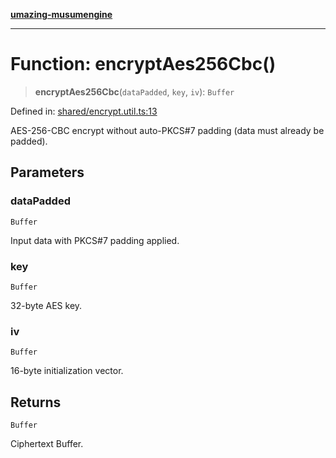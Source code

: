[**umazing-musumengine**](../../README.md)

***

# Function: encryptAes256Cbc()

> **encryptAes256Cbc**(`dataPadded`, `key`, `iv`): `Buffer`

Defined in: [shared/encrypt.util.ts:13](https://github.com/davinidae/umazing-musumengine/blob/51f61211084dfe767110f78265e0aa27a13c00d0/src/shared/encrypt.util.ts#L13)

AES-256-CBC encrypt without auto-PKCS#7 padding (data must already be padded).

## Parameters

### dataPadded

`Buffer`

Input data with PKCS#7 padding applied.

### key

`Buffer`

32-byte AES key.

### iv

`Buffer`

16-byte initialization vector.

## Returns

`Buffer`

Ciphertext Buffer.
